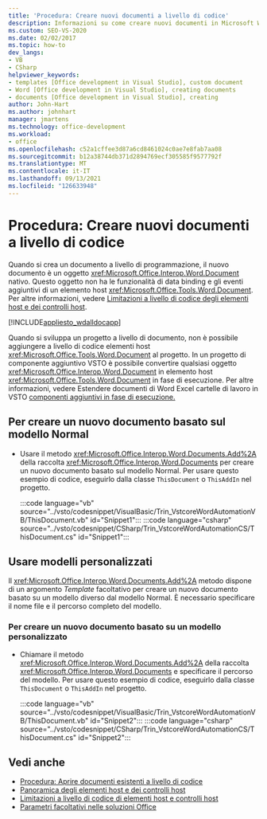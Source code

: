 ```yaml
---
title: 'Procedura: Creare nuovi documenti a livello di codice'
description: Informazioni su come creare nuovi documenti in Microsoft Word a livello di codice usando Visual Studio.
ms.custom: SEO-VS-2020
ms.date: 02/02/2017
ms.topic: how-to
dev_langs:
- VB
- CSharp
helpviewer_keywords:
- templates [Office development in Visual Studio], custom document
- Word [Office development in Visual Studio], creating documents
- documents [Office development in Visual Studio], creating
author: John-Hart
ms.author: johnhart
manager: jmartens
ms.technology: office-development
ms.workload:
- office
ms.openlocfilehash: c52a1cffee3d87a6cd8461024c0ae7e8fab7aa08
ms.sourcegitcommit: b12a38744db371d2894769ecf305585f9577792f
ms.translationtype: MT
ms.contentlocale: it-IT
ms.lasthandoff: 09/13/2021
ms.locfileid: "126633948"
---
```

# <a name="how-to-programmatically-create-new-documents"></a>Procedura: Creare nuovi documenti a livello di codice
  Quando si crea un documento a livello di programmazione, il nuovo documento è un oggetto <xref:Microsoft.Office.Interop.Word.Document> nativo. Questo oggetto non ha le funzionalità di data binding e gli eventi aggiuntivi di un elemento host <xref:Microsoft.Office.Tools.Word.Document>. Per altre informazioni, vedere [Limitazioni a livello di codice degli elementi host e dei controlli host](../vsto/programmatic-limitations-of-host-items-and-host-controls.md).

 [!INCLUDE[appliesto_wdalldocapp](../vsto/includes/appliesto-wdalldocapp-md.md)]

 Quando si sviluppa un progetto a livello di documento, non è possibile aggiungere a livello di codice elementi host <xref:Microsoft.Office.Tools.Word.Document> al progetto. In un progetto di componente aggiuntivo VSTO è possibile convertire qualsiasi oggetto <xref:Microsoft.Office.Interop.Word.Document> in elemento host <xref:Microsoft.Office.Tools.Word.Document> in fase di esecuzione. Per altre informazioni, vedere Estendere documenti di Word Excel cartelle di lavoro in VSTO [componenti aggiuntivi in fase di esecuzione.](../vsto/extending-word-documents-and-excel-workbooks-in-vsto-add-ins-at-run-time.md)

## <a name="to-create-a-new-document-based-on-the-normal-template"></a>Per creare un nuovo documento basato sul modello Normal

- Usare il metodo <xref:Microsoft.Office.Interop.Word.Documents.Add%2A> della raccolta <xref:Microsoft.Office.Interop.Word.Documents> per creare un nuovo documento basato sul modello Normal. Per usare questo esempio di codice, eseguirlo dalla classe `ThisDocument` o `ThisAddIn` nel progetto.

     :::code language="vb" source="../vsto/codesnippet/VisualBasic/Trin_VstcoreWordAutomationVB/ThisDocument.vb" id="Snippet1":::
     :::code language="csharp" source="../vsto/codesnippet/CSharp/Trin_VstcoreWordAutomationCS/ThisDocument.cs" id="Snippet1":::

## <a name="use-custom-templates"></a>Usare modelli personalizzati
 Il <xref:Microsoft.Office.Interop.Word.Documents.Add%2A> metodo dispone di un argomento *Template* facoltativo per creare un nuovo documento basato su un modello diverso dal modello Normal. È necessario specificare il nome file e il percorso completo del modello.

### <a name="to-create-a-new-document-based-on-a-custom-template"></a>Per creare un nuovo documento basato su un modello personalizzato

- Chiamare il metodo <xref:Microsoft.Office.Interop.Word.Documents.Add%2A> della raccolta <xref:Microsoft.Office.Interop.Word.Documents> e specificare il percorso del modello. Per usare questo esempio di codice, eseguirlo dalla classe `ThisDocument` o `ThisAddIn` nel progetto.

     :::code language="vb" source="../vsto/codesnippet/VisualBasic/Trin_VstcoreWordAutomationVB/ThisDocument.vb" id="Snippet2":::
     :::code language="csharp" source="../vsto/codesnippet/CSharp/Trin_VstcoreWordAutomationCS/ThisDocument.cs" id="Snippet2":::

## <a name="see-also"></a>Vedi anche
- [Procedura: Aprire documenti esistenti a livello di codice](../vsto/how-to-programmatically-open-existing-documents.md)
- [Panoramica degli elementi host e dei controlli host](../vsto/host-items-and-host-controls-overview.md)
- [Limitazioni a livello di codice di elementi host e controlli host](../vsto/programmatic-limitations-of-host-items-and-host-controls.md)
- [Parametri facoltativi nelle soluzioni Office](../vsto/optional-parameters-in-office-solutions.md)

